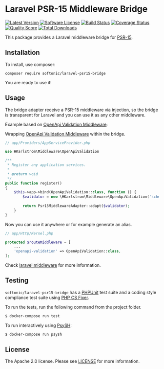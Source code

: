 Laravel PSR-15 Middleware Bridge
=====

[![Latest Version](https://img.shields.io/github/release/softonic/laravel-psr15-bridge.svg?style=flat-square)](https://github.com/softonic/laravel-psr15-bridge/releases)
[![Software License](https://img.shields.io/badge/license-Apache%202.0-blue.svg?style=flat-square)](LICENSE.md)
[![Build Status](https://img.shields.io/travis/softonic/laravel-psr15-bridge/master.svg?style=flat-square)](https://travis-ci.org/softonic/laravel-psr15-bridge)
[![Coverage Status](https://img.shields.io/scrutinizer/coverage/g/softonic/laravel-psr15-bridge.svg?style=flat-square)](https://scrutinizer-ci.com/g/softonic/laravel-psr15-bridge/code-structure)
[![Quality Score](https://img.shields.io/scrutinizer/g/softonic/laravel-psr15-bridge.svg?style=flat-square)](https://scrutinizer-ci.com/g/softonic/laravel-psr15-bridge)
[![Total Downloads](https://img.shields.io/packagist/dt/softonic/laravel-psr15-bridge.svg?style=flat-square)](https://packagist.org/packages/softonic/laravel-psr15-bridge)

This package provides a Laravel middleware bridge for [PSR-15](https://www.php-fig.org/psr/psr-15/).

Installation
-------

To install, use composer:

```
composer require softonic/laravel-psr15-bridge
```

You are ready to use it!

Usage
-------

The bridge adapter receive a PSR-15 middleware via injection, so the bridge is transparent for Laravel and you can use
it as any other middleware.


Example based on [OpenApi Validation Middleware](https://github.com/hkarlstrom/openapi-validation-middleware):

Wrapping [OpenApi Validation Middleware](https://github.com/hkarlstrom/openapi-validation-middleware) within the bridge.
```php
// app/Providers/AppServiceProvider.php

use HKarlstrom\Middleware\OpenApiValidation

/**
 * Register any application services.
 *
 * @return void
 */
public function register()
{
    $this->app->bind(OpenApiValidation::class, function () {
        $validator = new \HKarlstrom\Middleware\OpenApiValidation('schema.json');
    
        return Psr15MiddlewareAdapter::adapt($validator);
    }
}
```

Now you can use it anywhere or for example generate an alias.

```php
// app/Http/Kernel.php

protected $routeMiddleware = [
    ...
    'openapi-validation' => OpenApiValidation::class,
];
```

Check [laravel middleware](https://laravel.com/docs/5.7/middleware) for more information.


Testing
-------

`softonic/laravel-psr15-bridge` has a [PHPUnit](https://phpunit.de) test suite and a coding style compliance test suite using [PHP CS Fixer](http://cs.sensiolabs.org/).

To run the tests, run the following command from the project folder.

``` bash
$ docker-compose run test
```

To run interactively using [PsySH](http://psysh.org/):
``` bash
$ docker-compose run psysh
```

License
-------

The Apache 2.0 license. Please see [LICENSE](LICENSE) for more information.

[PSR-2]: http://www.php-fig.org/psr/psr-2/
[PSR-4]: http://www.php-fig.org/psr/psr-4/
